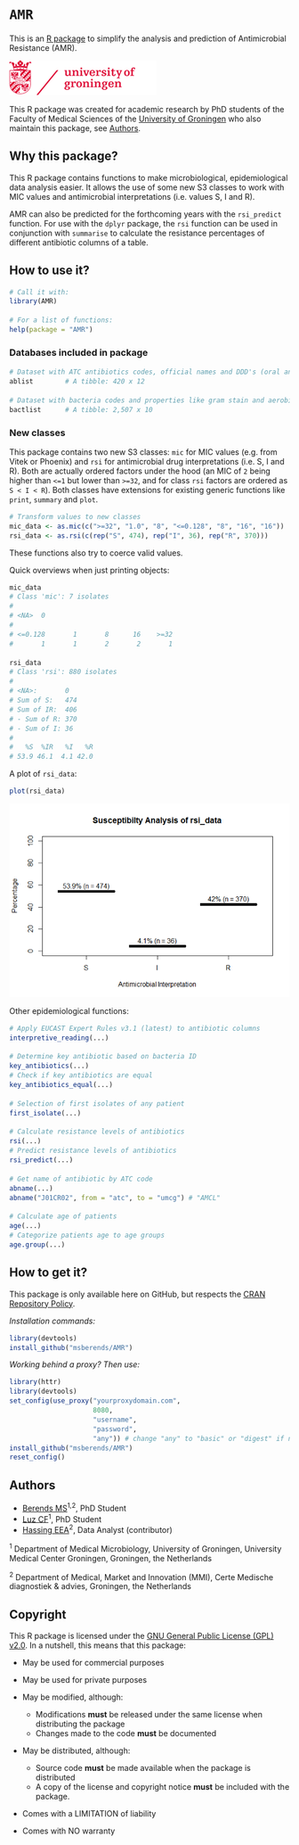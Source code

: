 # `AMR`
This is an [R package](https://www.r-project.org) to simplify the analysis and prediction of Antimicrobial Resistance (AMR).

![logo](man/figures/logo_en.png)

This R package was created for academic research by PhD students of the Faculty of Medical Sciences of the [University of Groningen](https://www.rug.nl/) who also maintain this package, see [Authors](#authors).

## Why this package?
This R package contains functions to make microbiological, epidemiological data analysis easier. It allows the use of some new S3 classes to work with MIC values and antimicrobial interpretations (i.e. values S, I and R).

AMR can also be predicted for the forthcoming years with the `rsi_predict` function. For use with the `dplyr` package, the `rsi` function can be used in conjunction with `summarise` to calculate the resistance percentages of different antibiotic columns of a table.

## How to use it?
```r
# Call it with:
library(AMR)

# For a list of functions:
help(package = "AMR")
```

### Databases included in package
```r
# Dataset with ATC antibiotics codes, official names and DDD's (oral and parenteral)
ablist        # A tibble: 420 x 12

# Dataset with bacteria codes and properties like gram stain and aerobic/anaerobic
bactlist      # A tibble: 2,507 x 10
```

### New classes
This package contains two new S3 classes: `mic` for MIC values (e.g. from Vitek or Phoenix) and `rsi` for antimicrobial drug interpretations (i.e. S, I and R). Both are actually ordered factors under the hood (an MIC of `2` being higher than `<=1` but lower than `>=32`, and for class `rsi` factors are ordered as `S < I < R`). 
Both classes have extensions for existing generic functions like `print`, `summary` and `plot`.

```r
# Transform values to new classes
mic_data <- as.mic(c(">=32", "1.0", "8", "<=0.128", "8", "16", "16"))
rsi_data <- as.rsi(c(rep("S", 474), rep("I", 36), rep("R", 370)))
```
These functions also try to coerce valid values.

Quick overviews when just printing objects:
```r
mic_data
# Class 'mic': 7 isolates
# 
# <NA>  0
# 
# <=0.128       1       8      16    >=32
#       1       1       2       2       1

rsi_data
# Class 'rsi': 880 isolates
# 
# <NA>:       0 
# Sum of S:   474 
# Sum of IR:  406 
# - Sum of R: 370 
# - Sum of I: 36 
# 
#   %S  %IR   %I   %R 
# 53.9 46.1  4.1 42.0 
```

A plot of `rsi_data`:
```r
plot(rsi_data)
```

![example](man/figures/rsi_example.png)

Other epidemiological functions:

```r
# Apply EUCAST Expert Rules v3.1 (latest) to antibiotic columns
interpretive_reading(...)

# Determine key antibiotic based on bacteria ID
key_antibiotics(...)
# Check if key antibiotics are equal
key_antibiotics_equal(...)

# Selection of first isolates of any patient
first_isolate(...)

# Calculate resistance levels of antibiotics
rsi(...)
# Predict resistance levels of antibiotics
rsi_predict(...)

# Get name of antibiotic by ATC code
abname(...)
abname("J01CR02", from = "atc", to = "umcg") # "AMCL"

# Calculate age of patients
age(...)
# Categorize patients age to age groups
age.group(...)
```

## How to get it?
This package is only available here on GitHub, but respects the [CRAN Repository Policy](https://cran.r-project.org/web/packages/policies.html).

*Installation commands:*
```r
library(devtools)
install_github("msberends/AMR")
```

*Working behind a proxy? Then use:*
```r
library(httr)
library(devtools)
set_config(use_proxy("yourproxydomain.com",
                     8080,
                     "username",
                     "password",
                     "any")) # change "any" to "basic" or "digest" if needed
install_github("msberends/AMR")
reset_config()
```

## Authors

  - [Berends MS](https://github.com/msberends)<sup>1,2</sup>, PhD Student
  - [Luz CF](https://github.com/ceefluz)<sup>1</sup>, PhD Student
  - [Hassing EEA](https://github.com/erwinhassing)<sup>2</sup>, Data Analyst (contributor)
  
<sup>1</sup> Department of Medical Microbiology, University of Groningen, University Medical Center Groningen, Groningen, the Netherlands

<sup>2</sup> Department of Medical, Market and Innovation (MMI), Certe Medische diagnostiek & advies, Groningen, the Netherlands

## Copyright
This R package is licensed under the [GNU General Public License (GPL) v2.0](https://github.com/msberends/AMR/blob/master/LICENSE). In a nutshell, this means that this package:

- May be used for commercial purposes

- May be used for private purposes

- May be modified, although:

  - Modifications **must** be released under the same license when distributing the package
  - Changes made to the code **must** be documented

- May be distributed, although:

  - Source code **must** be made available when the package is distributed
  - A copy of the license and copyright notice **must** be included with the package.

- Comes with a LIMITATION of liability

- Comes with NO warranty
